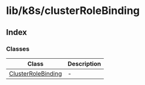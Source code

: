 # lib/k8s/clusterRoleBinding

## Index

### Classes

| Class | Description |
| ------ | ------ |
| [ClusterRoleBinding](classes/ClusterRoleBinding.md) | - |
